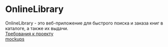 # OnlineLibrary
OnlineLibrary - это веб-приложение для быстрого поиска и заказа книг в каталоге, а также их выдачи.  
[Требования к проекту](https://github.com/SvetaReznichenko-650503/OnlineLibrary/tree/master/docs/project%20documentation/SRS.md)  
[mockups](https://github.com/SvetaReznichenko-650503/OnlineLibrary/tree/master/docs/mockups)
